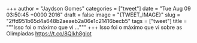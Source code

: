 
+++
author = "Jaydson Gomes"
categories = ["tweet"]
date = "Tue Aug 09 03:50:45 +0000 2016"
draft = false
image = "{TWEET_IMAGE}"
slug = "2ffd951b65d4a648b2aeaeb2a06e1c21416becb5"
tags = ["tweet"]
title = """Isso foi o máximo que vi ..."""
+++
Isso foi o máximo que vi sobre as Olimpíadas https://t.co/8QIkh8giot
